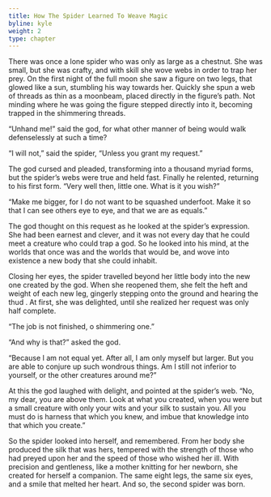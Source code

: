 ```yaml
---
title: How The Spider Learned To Weave Magic
byline: kyle
weight: 2
type: chapter
---
```

There was once a lone spider who was only as large as a chestnut. She was small, but she was crafty, and with skill she wove webs in order to trap her prey. On the first night of the full moon she saw a figure on two legs, that glowed like a sun, stumbling his way towards her. Quickly she spun a web of threads as thin as a moonbeam, placed directly in the figure’s path. Not minding where he was going the figure stepped directly into it, becoming trapped in the shimmering threads.

“Unhand me!” said the god, for what other manner of being would walk defenselessly at such a time?

“I will not,” said the spider, “Unless you grant my request.”

The god cursed and pleaded, transforming into a thousand myriad forms, but the spider’s webs were true and held fast. Finally he relented, returning to his first form. “Very well then, little one. What is it you wish?”

“Make me bigger, for I do not want to be squashed underfoot. Make it so that I can see others eye to eye, and that we are as equals.”

The god thought on this request as he looked at the spider’s expression. She had been earnest and clever, and it was not every day that he could meet a creature who could trap a god. So he looked into his mind, at the worlds that once was and the worlds that would be, and wove into existence a new body that she could inhabit.

Closing her eyes, the spider travelled beyond her little body into the new one created by the god. When she reopened them, she felt the heft and weight of each new leg, gingerly stepping onto the ground and hearing the thud . At first, she was delighted, until she realized her request was only half complete.

“The job is not finished, o shimmering one.”

“And why is that?” asked the god.

“Because I am not equal yet. After all, I am only myself but larger. But you are able to conjure up such wondrous things. Am I still not inferior to yourself, or the other creatures around me?”

At this the god laughed with delight, and pointed at the spider’s web. “No, my dear, you are above them. Look at what you created, when you were but a small creature with only your wits and your silk to sustain you. All you must do is harness that which you knew, and imbue that knowledge into that which you create.”

So the spider looked into herself, and remembered. From her body she produced the silk that was hers, tempered with the strength of those who had preyed upon her and the speed of those who wished her ill.  With precision and gentleness, like a mother knitting for her newborn, she created for herself a companion. The same eight legs, the same six eyes, and a smile that melted her heart. And so, the second spider was born.